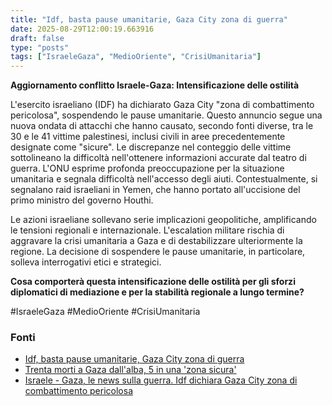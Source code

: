 ```yaml
---
title: "Idf, basta pause umanitarie, Gaza City zona di guerra"
date: 2025-08-29T12:00:19.663916
draft: false
type: "posts"
tags: ["IsraeleGaza", "MedioOriente", "CrisiUmanitaria"]
---
```


**Aggiornamento conflitto Israele-Gaza: Intensificazione delle ostilità**

L'esercito israeliano (IDF) ha dichiarato Gaza City "zona di combattimento pericolosa", sospendendo le pause umanitarie.  Questo annuncio segue una nuova ondata di attacchi che hanno causato, secondo fonti diverse, tra le 30 e le 41 vittime palestinesi, inclusi civili in aree precedentemente designate come "sicure".  Le discrepanze nel conteggio delle vittime sottolineano la difficoltà nell'ottenere informazioni accurate dal teatro di guerra.  L'ONU esprime profonda preoccupazione per la situazione umanitaria e segnala difficoltà nell'accesso degli aiuti.  Contestualmente, si segnalano raid israeliani in Yemen, che hanno portato all'uccisione del primo ministro del governo Houthi.

Le azioni israeliane sollevano serie implicazioni geopolitiche, amplificando le tensioni regionali e internazionale.  L'escalation militare rischia di aggravare la crisi umanitaria a Gaza e di destabilizzare ulteriormente la regione. La decisione di sospendere le pause umanitarie, in particolare, solleva interrogativi etici e strategici.


**Cosa comporterà questa intensificazione delle ostilità per gli sforzi diplomatici di mediazione e per la stabilità regionale a lungo termine?**

#IsraeleGaza #MedioOriente #CrisiUmanitaria


### Fonti
- [Idf, basta pause umanitarie, Gaza City zona di guerra](https://www.ansa.it/sito/notizie/topnews/2025/08/29/idf-basta-pause-umanitarie-gaza-city-zona-di-guerra_157fa074-1cf7-4727-8ff3-bf48d242fcf9.html)
- [Trenta morti a Gaza dall'alba, 5 in una 'zona sicura'](https://www.ansa.it/sito/notizie/topnews/2025/08/29/trenta-morti-a-gaza-dallalba-5-in-una-zona-sicura_e2ceb4b2-c217-4417-8b81-cd27c587d218.html)
- [Israele - Gaza, le news sulla guerra. Idf dichiara Gaza City zona di combattimento pericolosa](https://www.repubblica.it/esteri/2025/08/29/diretta/israele_gaza_hamas_guerra_news_oggi_diretta-424813740/)
